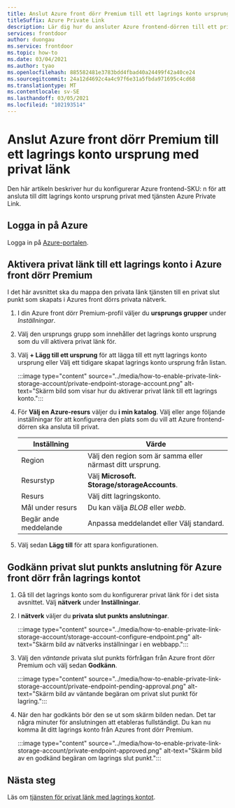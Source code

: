 ```yaml
---
title: Anslut Azure front dörr Premium till ett lagrings konto ursprung med privat länk
titleSuffix: Azure Private Link
description: Lär dig hur du ansluter Azure frontend-dörren till ett privat lagrings konto.
services: frontdoor
author: duongau
ms.service: frontdoor
ms.topic: how-to
ms.date: 03/04/2021
ms.author: tyao
ms.openlocfilehash: 885582481e3783bdd4fbad40a24499f42a40ce24
ms.sourcegitcommit: 24a12d4692c4a4c97f6e31a5fbda971695c4cd68
ms.translationtype: MT
ms.contentlocale: sv-SE
ms.lasthandoff: 03/05/2021
ms.locfileid: "102193514"
---
```

# <a name="connect-azure-front-door-premium-to-a-storage-account-origin-with-private-link"></a>Anslut Azure front dörr Premium till ett lagrings konto ursprung med privat länk

Den här artikeln beskriver hur du konfigurerar Azure frontend-SKU: n för att ansluta till ditt lagrings konto ursprung privat med tjänsten Azure Private Link.

## <a name="sign-in-to-azure"></a>Logga in på Azure

Logga in på [Azure-portalen](https://portal.azure.com).

## <a name="enable-private-link-to-a-storage-account-in-azure-front-door-premium"></a>Aktivera privat länk till ett lagrings konto i Azure front dörr Premium
 
I det här avsnittet ska du mappa den privata länk tjänsten till en privat slut punkt som skapats i Azures front dörrs privata nätverk. 

1. I din Azure front dörr Premium-profil väljer du **ursprungs grupper** under *Inställningar*.

1. Välj den ursprungs grupp som innehåller det lagrings konto ursprung som du vill aktivera privat länk för.

1. Välj **+ Lägg till ett ursprung** för att lägga till ett nytt lagrings konto ursprung eller Välj ett tidigare skapat lagrings konto ursprung från listan.

    :::image type="content" source="../media/how-to-enable-private-link-storage-account/private-endpoint-storage-account.png" alt-text="Skärm bild som visar hur du aktiverar privat länk till ett lagrings konto.":::

1. För **Välj en Azure-resurs** väljer du **i min katalog**. Välj eller ange följande inställningar för att konfigurera den plats som du vill att Azure frontend-dörren ska ansluta till privat.

    | Inställning | Värde |
    | ------- | ----- |
    | Region | Välj den region som är samma eller närmast ditt ursprung. |
    | Resurstyp | Välj **Microsoft. Storage/storageAccounts**. |
    | Resurs | Välj ditt lagringskonto. |
    | Mål under resurs | Du kan välja *BLOB* eller *webb*. |
    | Begär ande meddelande | Anpassa meddelandet eller Välj standard. |

1. Välj sedan **Lägg till** för att spara konfigurationen.

## <a name="approve-azure-front-door-premium-private-endpoint-connection-from-the-storage-account"></a>Godkänn privat slut punkts anslutning för Azure front dörr från lagrings kontot

1. Gå till det lagrings konto som du konfigurerar privat länk för i det sista avsnittet. Välj **nätverk** under **Inställningar**.

1. I **nätverk** väljer du **privata slut punkts anslutningar**. 

    :::image type="content" source="../media/how-to-enable-private-link-storage-account/storage-account-configure-endpoint.png" alt-text="Skärm bild av nätverks inställningar i en webbapp.":::

1. Välj den *väntande* privata slut punkts förfrågan från Azure front dörr Premium och välj sedan **Godkänn**.

    :::image type="content" source="../media/how-to-enable-private-link-storage-account/private-endpoint-pending-approval.png" alt-text="Skärm bild av väntande begäran om privat slut punkt för lagring.":::

1. När den har godkänts bör den se ut som skärm bilden nedan. Det tar några minuter för anslutningen att etableras fullständigt. Du kan nu komma åt ditt lagrings konto från Azures front dörr Premium.

    :::image type="content" source="../media/how-to-enable-private-link-storage-account/private-endpoint-approved.png" alt-text="Skärm bild av en godkänd begäran om lagrings slut punkt.":::

## <a name="next-steps"></a>Nästa steg

Läs om [tjänsten för privat länk med lagrings kontot](../../storage/common/storage-private-endpoints.md).
